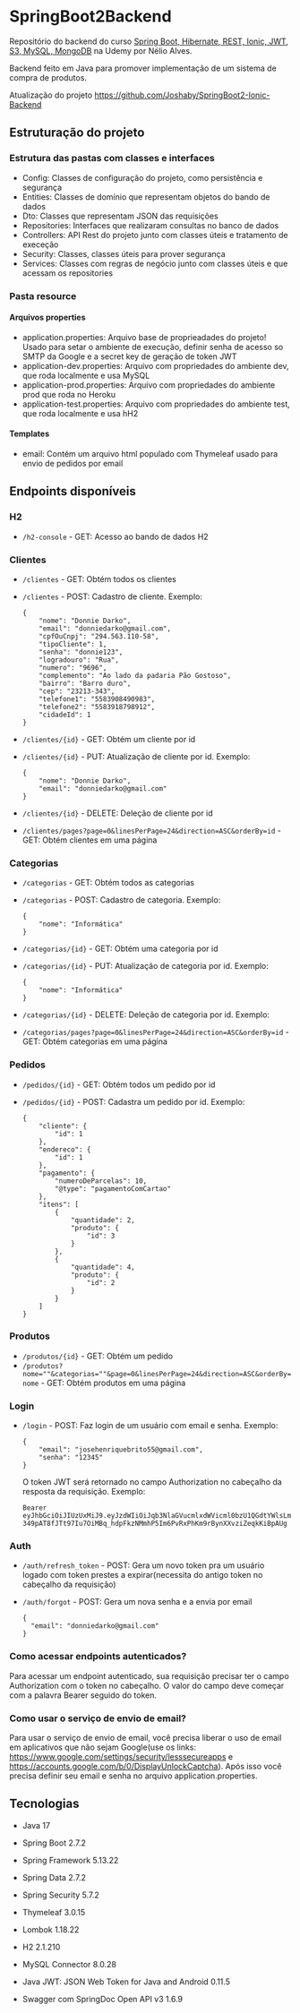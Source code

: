 SpringBoot2Backend
=====

Repositório do backend do curso [Spring Boot, Hibernate, REST, Ionic, JWT, S3, MySQL, MongoDB](https://www.udemy.com/course/spring-boot-ionic/) na Udemy por Nélio Alves.

Backend feito em Java para promover implementação de um sistema de compra de produtos.

Atualização do projeto https://github.com/Joshaby/SpringBoot2-Ionic-Backend

## Estruturação do projeto

### Estrutura das pastas com classes e interfaces

- Config: Classes de configuração do projeto, como persistência e segurança
- Entities: Classes de domínio que representam objetos do bando de dados
- Dto: Classes que representam JSON das requisições
- Repositories: Interfaces que realizaram consultas no banco de dados
- Controllers: API Rest do projeto junto com classes úteis e tratamento de execeção
- Security: Classes, classes úteis para prover segurança
- Services: Classes com regras de negócio junto com classes úteis e que acessam os repositories

### Pasta resource

#### Arquivos properties

- application.properties: Arquivo base de proprieadades do projeto! Usado para setar o ambiente de execução, definir senha de acesso so SMTP da Google e a secret key de geração de token JWT
- application-dev.properties: Arquivo com propriedades do ambiente dev, que roda localmente e usa MySQL
- application-prod.properties: Arquivo com propriedades do ambiente prod que roda no Heroku
- application-test.properties: Arquivo com propriedades do ambiente test, que roda localmente e usa hH2

#### Templates

- email: Contém um arquivo html populado com Thymeleaf usado para envio de pedidos por email

## Endpoints disponíveis

### H2
- `/h2-console` - GET: Acesso ao bando de dados H2

### Clientes

- `/clientes` - GET: Obtém todos os clientes
- `/clientes` - POST: Cadastro de cliente. Exemplo:

    ```
    {
        "nome": "Donnie Darko",
        "email": "donniedarko@gmail.com",
        "cpfOuCnpj": "294.563.110-58",
        "tipoCliente": 1,
        "senha": "donnie123",
        "logradouro": "Rua",
        "numero": "9696",
        "complemento": "Ao lado da padaria Pão Gostoso",
        "bairro": "Barro duro",
        "cep": "23213-343",
        "telefone1": "5583908490983",
        "telefone2": "5583918798912",
        "cidadeId": 1     
    }
    ``` 

- `/clientes/{id}` - GET: Obtém um cliente por id
- `/clientes/{id}` - PUT: Atualização de cliente por id. Exemplo:

    ```
    {
        "nome": "Donnie Darko",
        "email": "donniedarko@gmail.com"
    }
    ``` 

- `/clientes/{id}` - DELETE: Deleção de cliente por id
- `/clientes/pages?page=0&linesPerPage=24&direction=ASC&orderBy=id` - GET: Obtém clientes em uma página

### Categorias

- `/categorias` - GET: Obtém todos as categorias
- `/categorias` - POST: Cadastro de categoria. Exemplo:

    ```
    {
        "nome": "Informática"
    }
    ```

- `/categorias/{id}` - GET: Obtém uma categoria por id
- `/categorias/{id}` - PUT: Atualização de categoria por id. Exemplo:

    ```
    {
        "nome": "Informática"  
    }
    ```

- `/categorias/{id}` - DELETE: Deleção de categoria por id. Exemplo:
- `/categorias/pages?page=0&linesPerPage=24&direction=ASC&orderBy=id` - GET: Obtém categorias em uma página

### Pedidos

- `/pedidos/{id}` - GET: Obtém todos um pedido por id
- `/pedidos/{id}` - POST: Cadastra um pedido por id. Exemplo:

    ```
    {
        "cliente": {
            "id": 1
        },
        "endereco": {
            "id": 1
        },
        "pagamento": {
            "numeroDeParcelas": 10,
            "@type": "pagamentoComCartao"
        },
        "itens": [
            {
                "quantidade": 2,
                "produto": {
                    "id": 3
                }
            },
            {
                "quantidade": 4,
                "produto": {
                    "id": 2
                }
            }
        ]
    }
    ```

### Produtos

- `/produtos/{id}` - GET: Obtém um pedido
- `/produtos?nome=""&categorias=""&page=0&linesPerPage=24&direction=ASC&orderBy=nome` - GET: Obtém produtos em uma página

### Login
- `/login` - POST: Faz login de um usuário com email e senha. Exemplo:

    ```
    {
        "email": "josehenriquebrito55@gmail.com",
        "senha": "12345"
    }
    ```
  
    O token JWT será retornado no campo Authorization no cabeçalho da resposta da requisição. Exemplo:

    ```
    Bearer eyJhbGciOiJIUzUxMiJ9.eyJzdWIiOiJqb3NlaGVucmlxdWVicml0bzU1QGdtYWlsLmNvbSIsImV4cCI6MTY0NjYxMTYyMX0.d_d0fm5DkHSjdjE8vw6-349pAT8fJTt97Iu7OiMBq_hdpFkzNMmhP5Im6PvRxPhKm9rBynXXvziZeqkKiBpAUg
    ```

### Auth

- `/auth/refresh_token` - POST: Gera um novo token pra um usuário logado com token prestes a expirar(necessita do antigo token no cabeçalho da requisição)

- `/auth/forgot` - POST: Gera um nova senha e a envia por email

  ```
  {
    "email": "donniedarko@gmail.com"
  }
  ```

### Como acessar endpoints autenticados?

Para acessar um endpoint autenticado, sua requisição precisar ter o campo Authorization com o token no cabeçalho. 
O valor do campo deve começar com a palavra Bearer seguido do token.

### Como usar o serviço de envio de email?

Para usar o serviço de envio de email, você precisa liberar o uso de email em aplicativos que não sejam Google(use os links: https://www.google.com/settings/security/lesssecureapps e https://accounts.google.com/b/0/DisplayUnlockCaptcha).
Após isso você precisa definir seu email e senha no arquivo application.properties.

## Tecnologias

- Java 17

- Spring Boot 2.7.2

- Spring Framework 5.13.22

- Spring Data 2.7.2

- Spring Security 5.7.2

- Thymeleaf 3.0.15

- Lombok 1.18.22

- H2 2.1.210

- MySQL Connector 8.0.28

- Java JWT: JSON Web Token for Java and Android 0.11.5

- Swagger com SpringDoc Open API v3 1.6.9